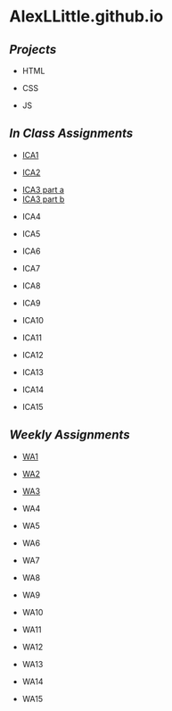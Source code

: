 # AlexLLittle.github.io
 
## ***Projects***

- HTML
* CSS
+ JS

## ***In Class Assignments***

- [ICA1](https://docs.google.com/document/d/1JDSEwtEvC0Of6RxEOlvZQrHjNrTnNo5DohYlHaWtuCg/edit)
* [ICA2](https://docs.google.com/document/d/1yCxQrP3VeUR6NwKcRzrraKp-uCtOgLxP9woE0hUMtiI/edit?usp=sharing)
+ [ICA3 part a](https://alexllittle.github.io/ica/ica3a.html)
+ [ICA3 part b](https://alexllittle.github.io/ica3-part2/assets/index.html)
- ICA4
* ICA5
+ ICA6
- ICA7
* ICA8
+ ICA9
- ICA10
* ICA11
+ ICA12
- ICA13
* ICA14
+ ICA15

## ***Weekly Assignments***

- [WA1](https://alexllittle.github.io/wa/wa1.html)
* [WA2](https://alexllittle.github.io/wa/wa2.html)
+ [WA3](https://alexllittle.github.io/wa/wa3.html)
- WA4
* WA5
+ WA6
- WA7
* WA8
+ WA9
- WA10
* WA11
+ WA12
- WA13
* WA14
+ WA15